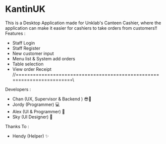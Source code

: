 # KantinUK
This is a Desktop Application made for Unklab's Canteen Cashier, where the application can make it easier for cashiers to take orders from customers!! Features :

- Staff Login
- Staff Register
- New customer input
- Menu list & System add orders
- Table selection
- View order Receipt
//=======================================================================\\

Developers :
- Chan (UX, Supervisor & Backend ) 😎📝
- Jordy (Programmer) 💻
- Alex (UI & Programmer) 🔧
- Sky (UI Designer) 🎨
  
Thanks To :
- Hendy (Helper) ✨
